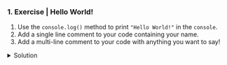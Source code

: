 ### 1. Exercise | Hello World!

1. Use the `console.log()` method to print `"Hello World!"` in the `console`.
2. Add a single line comment to your code containing your name.
3. Add a multi-line comment to your code with anything you want to say!



<details>
  <summary>Solution</summary>



  Your code should look something like this:
  
  <hr>
  ```javascript
  console.log('Hello World!');

  // Ada Lovelace

  /*
  The only way to learn a new programming language 
  is by writing programs in it. - Dennis Ritchie
  */
  ```
  <hr>

The output in the console should look like this:

> Hello World!



</details>
